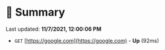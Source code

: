 # 📖 Summary
Last updated: **11/7/2021, 12:00:06 PM**

- `GET` [https://google.com](https://google.com) - **Up** (92ms)
